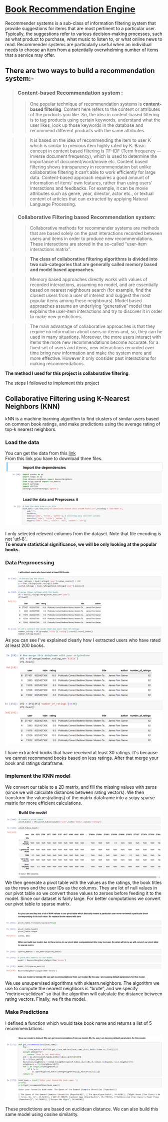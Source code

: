 # [Book Recommendation Engine](https://github.com/Saipavan790/Recommender-Systems)
Recommender systems is a sub-class of information filtering system that provide suggestions for items that are most pertinent to a particular user. Typically, the suggestions refer to various decision-making processes, such as what product to purchase, what music to listen to, or what online news to read. Recommender systems are particularly useful when an individual needs to choose an item from a potentially overwhelming number of items that a service may offer.

## There are two ways to build a recommendation system:-

> ### Content-based Recommendation system :
>> One popular technique of recommendation systems is **content-based filtering**. Content here refers to the content or attributes of the products you like. So, the idea in content-based filtering is to tag products using certain keywords, understand what the user likes, look up those keywords in the database and recommend different products with the same attributes.

>> It is based on the idea of recommending the item to user K which is similar to previous item highly rated by K. Basic concept in content based filtering is TF-IDF (Term frequency — inverse document frequency), which is used to determine the importance of document/word/movie etc. Content based filtering shows transparency in recommendation but unlike collaborative filtering it can’t able to work efficiently for large data. Content-based approach requires a good amount of information of items’ own features, rather than using users’ interactions and feedbacks. For example, it can be movie attributes such as genre, year, director, actor etc., or textual content of articles that can extracted by applying Natural Language Processing.

> ### Collaborative Filtering based Recommendation system:
>> Collaborative methods for recommender systems are methods that are based solely on the past interactions recorded between users and items in order to produce new recommendations. These interactions are stored in the so-called “user-item interactions matrix”.

>> **The class of collaborative filtering algorithms is divided into two sub-categories that are generally called memory based and model based approaches.**

>> Memory based approaches directly works with values of recorded interactions, assuming no model, and are essentially based on nearest neighbours search (for example, find the closest users from a user of interest and suggest the most popular items among these neighbours). Model based approaches assume an underlying “generative” model that explains the user-item interactions and try to discover it in order to make new predictions.

>> The main advantage of collaborative approaches is that they require no information about users or items and, so, they can be used in many situations. Moreover, the more users interact with items the more new recommendations become accurate: for a fixed set of users and items, new interactions recorded over time bring new information and make the system more and more effective. However it only consider past interactions for making recommendations.

**The method I used for this project is collaborative filtering**.

The steps I followed to implement this project

## Collaborative Filtering using K-Nearest Neighbors (KNN)

kNN is a machine learning algorithm to find clusters of similar users based on common book ratings, and make predictions using the average rating of top-k nearest neighbors.

### Load the data  
You can get the data from this [link](http://www2.informatik.uni-freiburg.de/~cziegler/BX/)  
From this link you have to download three files.  
![](https://github.com/Saipavan790/Recommender-Systems/blob/main/load_data1.png)

I only selected relevent columns from the dataset. Note that file encoding is not 'utf-8'.  
**To ensure statistical significance, we will be only looking at the popular books.**

### Data Preprocessing

![](https://github.com/Saipavan790/Recommender-Systems/blob/main/extract_users.png)  
As you can see I've explained clearly how I extracted users who have rated at least 200 books.

![](https://github.com/Saipavan790/Recommender-Systems/blob/main/extract_books.png)

I have extracted books that have received at least 30 ratings. It's because we cannot recommend books based on less ratings. After that merge your book and ratings dataframe.

### Implement the KNN model  
We convert our table to a 2D matrix, and fill the missing values with zeros (since we will calculate distances between rating vectors). We then transform the values(ratings) of the matrix dataframe into a scipy sparse matrix for more efficient calculations.

![](https://github.com/Saipavan790/Recommender-Systems/blob/main/build_model.png)
We then generate a pivot table with the values as the ratings, the book titles as the rows and the user IDs as the columns. They are lot of null values in our pivot table so we convert those values to zeroes before feeding it to the model. Since our dataset is fairly large. For better computations we convert our pivot table to sparse matrix.

![](https://github.com/Saipavan790/Recommender-Systems/blob/main/trained_model.png)
We use unsupervised algorithms with sklearn.neighbors. The algorithm we use to compute the nearest neighbors is “brute”, and we specify “metric=euclidean” so that the algorithm will calculate the distance between rating vectors. Finally, we fit the model.

### Make Predictions 
I defined a function which would take book name and returns a list of 5 recommendations.

![](https://github.com/Saipavan790/Recommender-Systems/blob/main/predictions.png)

These predictions are based on euclidean distance. We can also build this same model using cosine similarity.
